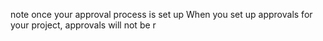   note once your approval process is set up
When you set up approvals for your project, approvals will not be r
